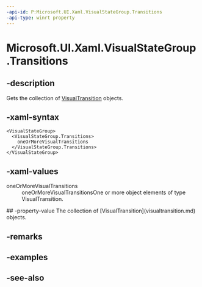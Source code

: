 ```yaml
---
-api-id: P:Microsoft.UI.Xaml.VisualStateGroup.Transitions
-api-type: winrt property
---
```


<!-- Property syntax
public Windows.Foundation.Collections.IVector<Windows.UI.Xaml.VisualTransition> Transitions { get; }
-->

# Microsoft.UI.Xaml.VisualStateGroup.Transitions

## -description
Gets the collection of [VisualTransition](visualtransition.md) objects.

## -xaml-syntax
```xaml
<VisualStateGroup>
  <VisualStateGroup.Transitions>
    oneOrMoreVisualTransitions
  </VisualStateGroup.Transitions>
</VisualStateGroup>
```


## -xaml-values
<dl><dt>oneOrMoreVisualTransitions</dt><dd>oneOrMoreVisualTransitionsOne or more object elements of type VisualTransition.</dd>
</dl>
## -property-value
The collection of [VisualTransition](visualtransition.md) objects.

## -remarks

## -examples

## -see-also
